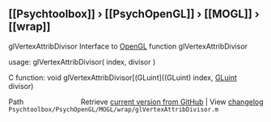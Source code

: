 ## [[Psychtoolbox]] &#8250; [[PsychOpenGL]] &#8250; [[MOGL]] &#8250; [[wrap]]

glVertexAttribDivisor  Interface to [OpenGL](OpenGL) function glVertexAttribDivisor  
  
usage:  glVertexAttribDivisor( index, divisor )  
  
C function:  void glVertexAttribDivisor[(GLuint]((GLuint) index, [GLuint](GLuint) divisor)  




<div class="code_header" style="text-align:right;">
  <span style="float:left;">Path&nbsp;&nbsp;</span> <span class="counter">Retrieve <a href=
  "https://raw.github.com/Psychtoolbox-3/Psychtoolbox-3/beta/Psychtoolbox/PsychOpenGL/MOGL/wrap/glVertexAttribDivisor.m">current version from GitHub</a> | View <a href=
  "https://github.com/Psychtoolbox-3/Psychtoolbox-3/commits/beta/Psychtoolbox/PsychOpenGL/MOGL/wrap/glVertexAttribDivisor.m">changelog</a></span>
</div>
<div class="code">
  <code>Psychtoolbox/PsychOpenGL/MOGL/wrap/glVertexAttribDivisor.m</code>
</div>

